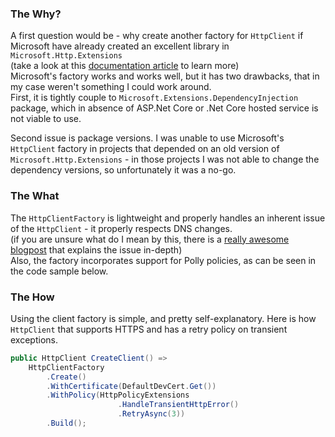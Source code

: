 ### The Why?
A first question would be - why create another factory for ``HttpClient`` if Microsoft have already created an excellent library in ``Microsoft.Http.Extensions``  
(take a look at this [documentation article](https://docs.microsoft.com/en-us/dotnet/architecture/microservices/implement-resilient-applications/use-httpclientfactory-to-implement-resilient-http-requests) to learn more)  
Microsoft's factory works and works well, but it has two drawbacks, that in my case weren't something I could work around.  
First, it is tightly couple to ``Microsoft.Extensions.DependencyInjection`` package, which in absence of ASP.Net Core or .Net Core hosted service is not viable to use.  
  
Second issue is package versions. I was unable to use Microsoft's ``HttpClient`` factory in projects that depended on an old version of ``Microsoft.Http.Extensions`` - in those projects I was not able to change the dependency versions, so unfortunately it was a no-go.  

### The What
The ``HttpClientFactory`` is lightweight and properly handles an inherent issue of the ``HttpClient`` - it properly respects DNS changes.  
(if you are unsure what do I mean by this, there is a [really awesome blogpost](https://www.nimaara.com/beware-of-the-net-httpclient/) that explains the issue in-depth)  
Also, the factory incorporates support for Polly policies, as can be seen in the code sample below.

### The How
Using the client factory is simple, and pretty self-explanatory. Here is how ``HttpClient`` that supports HTTPS and has a retry policy on transient exceptions.

```cs
public HttpClient CreateClient() =>
    HttpClientFactory
        .Create()
        .WithCertificate(DefaultDevCert.Get())
        .WithPolicy(HttpPolicyExtensions
                        .HandleTransientHttpError()
                        .RetryAsync(3))
        .Build();

```